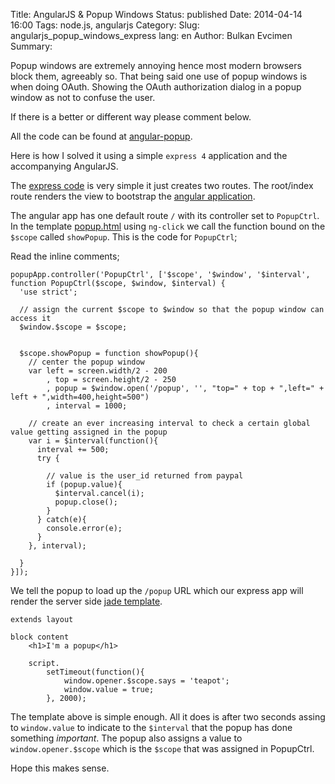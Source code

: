 Title: AngularJS & Popup Windows
Status: published
Date: 2014-04-14 16:00
Tags: node.js, angularjs
Category: 
Slug: angularjs_popup_windows_express
lang: en
Author: Bulkan Evcimen
Summary:

Popup windows are extremely annoying hence most modern browsers block them, agreeably so. 
That being said one use of popup windows is when doing OAuth. Showing the OAuth authorization dialog in a 
popup window as not to confuse the user.

If there is a better or different way please comment below.

All the code can be found at [angular-popup](https://github.com/bulkan/angular-popup).

Here is how I solved it using a simple `express 4` application and the accompanying AngularJS.

The [express code](https://github.com/bulkan/angular-popup/blob/master/index.js) is very simple it just creates two routes.
The root/index route renders the view to bootstrap the [angular application](https://github.com/bulkan/angular-popup/blob/master/public/js/app.js).

The angular app has one default route `/` with its controller set to `PopupCtrl`. In the template [popup.html](https://github.com/bulkan/angular-popup/blob/master/public/partials/popup.html)
using `ng-click` we call the function bound on the `$scope` called `showPopup`. This is the code for `PopupCtrl`;

Read the inline comments;

```
popupApp.controller('PopupCtrl', ['$scope', '$window', '$interval', function PopupCtrl($scope, $window, $interval) {
  'use strict';

  // assign the current $scope to $window so that the popup window can access it
  $window.$scope = $scope;

  
  $scope.showPopup = function showPopup(){
    // center the popup window
    var left = screen.width/2 - 200
        , top = screen.height/2 - 250
        , popup = $window.open('/popup', '', "top=" + top + ",left=" + left + ",width=400,height=500")
        , interval = 1000;

    // create an ever increasing interval to check a certain global value getting assigned in the popup
    var i = $interval(function(){
      interval += 500;
      try {

        // value is the user_id returned from paypal
        if (popup.value){
          $interval.cancel(i);
          popup.close();
        }
      } catch(e){
        console.error(e);
      }
    }, interval);

  }
}]);
```

We tell the popup to load up the `/popup` URL which our express app will render the server side [jade template](https://github.com/bulkan/angular-popup/blob/master/views/popup.jade).

    extends layout

    block content
        <h1>I'm a popup</h1>

        script.
            setTimeout(function(){
                window.opener.$scope.says = 'teapot'; 
                window.value = true;
            }, 2000);


The template above is simple enough. All it does is after two seconds assing to `window.value` to indicate to the `$interval` that
the popup has done something _important_. The popup also assigns a value to `window.opener.$scope` which is the `$scope` that was assigned 
in PopupCtrl.

Hope this makes sense.
